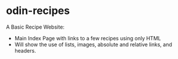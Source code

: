 # odin-recipes

A Basic Recipe Website:

- Main Index Page with links to a few recipes using only HTML
- Will show the use of lists, images, absolute and relative links, and headers.
